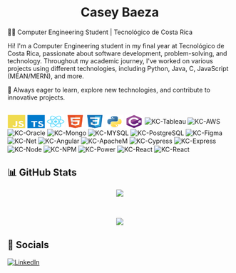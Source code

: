<h1 align="center">Casey Baeza</h1> </div>

👨‍💻 Computer Engineering Student | Tecnológico de Costa Rica

Hi! I'm a Computer Engineering student in my final year at Tecnológico de Costa Rica, passionate about software development, problem-solving, and technology. Throughout my academic journey, I've worked on various projects using different technologies, including Python, Java, C, JavaScript (MEAN/MERN), and more.

🚀 Always eager to learn, explore new technologies, and contribute to innovative projects.

<div style="display: inline_block"><br>
  <img align="center" alt="KC-Js" height="30" width="40" src="https://raw.githubusercontent.com/devicons/devicon/master/icons/javascript/javascript-plain.svg">
  <img align="center" alt="KC-Ts" height="30" width="40" src="https://raw.githubusercontent.com/devicons/devicon/master/icons/typescript/typescript-plain.svg">
  <img align="center" alt="KC-React" height="30" width="40" src="https://raw.githubusercontent.com/devicons/devicon/master/icons/react/react-original.svg">
  <img align="center" alt="KC-HTML" height="30" width="40" src="https://raw.githubusercontent.com/devicons/devicon/master/icons/html5/html5-original.svg">
  <img align="center" alt="KC-CSS" height="30" width="40" src="https://raw.githubusercontent.com/devicons/devicon/master/icons/css3/css3-original.svg">
  <img align="center" alt="KC-Python" height="30" width="40" src="https://raw.githubusercontent.com/devicons/devicon/master/icons/python/python-original.svg">
  <img align="center" alt="KC-Csharp" height="30" width="40" src="https://raw.githubusercontent.com/devicons/devicon/master/icons/csharp/csharp-original.svg">
  <img align="center" alt="KC-Tableau" height="30" src="https://img.shields.io/badge/Tableau-E97627?style=for-the-badge&logo=Tableau&logoColor=white">
  <img align="center" alt="KC-AWS" height="30" src="https://img.shields.io/badge/Amazon_AWS-FF9900?style=for-the-badge&logo=amazonaws&logoColor=white">
  <img align="center" alt="KC-Oracle" height="30" src="https://img.shields.io/badge/Oracle-F80000?style=for-the-badge&logo=oracle&logoColor=black">
  <img align="center" alt="KC-Mongo" height="30" src="https://img.shields.io/badge/MongoDB-4EA94B?style=for-the-badge&logo=mongodb&logoColor=white">
  <img align="center" alt="KC-MYSQL" height="30" src="https://img.shields.io/badge/MySQL-005C84?style=for-the-badge&logo=mysql&logoColor=white">
  <img align="center" alt="KC-PostgreSQL" height="30" src="https://img.shields.io/badge/PostgreSQL-316192?style=for-the-badge&logo=postgresql&logoColor=white">
  <img align="center" alt="KC-Figma" height="30" src="https://img.shields.io/badge/Figma-F24E1E?style=for-the-badge&logo=figma&logoColor=white">
  <img align="center" alt="KC-Net" height="30" src="https://img.shields.io/badge/.NET-512BD4?style=for-the-badge&logo=dotnet&logoColor=white">
  <img align="center" alt="KC-Angular" height="30" src="https://img.shields.io/badge/Angular-DD0031?style=for-the-badge&logo=angular&logoColor=white">
  <img align="center" alt="KC-ApacheM" height="30" src="https://img.shields.io/badge/apache_maven-C71A36?style=for-the-badge&logo=apachemaven&logoColor=white">
  <img align="center" alt="KC-Cypress" height="30" src="https://img.shields.io/badge/Cypress-17202C?style=for-the-badge&logo=cypress&logoColor=white">
  <img align="center" alt="KC-Express" height="30" src="https://img.shields.io/badge/Express%20js-000000?style=for-the-badge&logo=express&logoColor=white">
  <img align="center" alt="KC-Node" height="30" src="https://img.shields.io/badge/Node%20js-339933?style=for-the-badge&logo=nodedotjs&logoColor=white">
  <img align="center" alt="KC-NPM" height="30" src="https://img.shields.io/badge/npm-CB3837?style=for-the-badge&logo=npm&logoColor=white">
  <img align="center" alt="KC-Power" src="https://img.shields.io/badge/PowerBI-F2C811?style=for-the-badge&logo=Power%20BI&logoColor=white">
  <img align="center" alt="KC-React" src="https://img.shields.io/badge/React-20232A?style=for-the-badge&logo=react&logoColor=61DAFB">
  <img align="center" alt="KC-React" src="https://img.shields.io/badge/Tailwind_CSS-38B2AC?style=for-the-badge&logo=tailwind-css&logoColor=white">
</div>
  
## 📊 GitHub Stats
 <p align="center"><img src="https://github-readme-streak-stats.herokuapp.com/?user=cbaeza16&theme=dark&hide_border=true"/></p>
<br/>
<p align="center"><img src="https://github-readme-stats.vercel.app/api/top-langs/?username=cbaeza16&theme=cobalt&hide_border=true&include_all_commits=false&count_private=false&layout=compact"/></p>
  
## 🤝 Socials
[![LinkedIn](https://img.shields.io/badge/LinkedIn-%230077B5.svg?logo=linkedin&logoColor=white)](https://www.linkedin.com/in/casey-baeza-973b3134b) 
